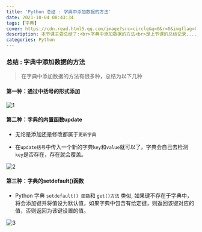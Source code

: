 ```yaml
---
title: 'Python 总结 : 字典中添加数据的方法'
date: 2021-10-04 08:43:34
tags: [字典]
cover: https://cdn.read.html5.qq.com/image?src=circle&q=0&r=0&imgflag=0&cdn_cache=1800&w=0&h=0&imageUrl=https://learnonly-7.oss-cn-qingdao.aliyuncs.com/2021-10-3/5.png
description: 本节课主要总结了:<br>字典中添加数据的方法<br>是上节课的总结记录......
categories: Python
---
```


### 总结 : 字典中添加数据的方法

> 在字典中添加数据的方法有很多种，总结为以下几种

#### 第一种：通过中括号的形式添加

![1](https://cdn.read.html5.qq.com/image?src=circle&q=0&r=0&imgflag=0&cdn_cache=1800&w=0&h=0&imageUrl=https://learnonly-7.oss-cn-qingdao.aliyuncs.com/2021-10-3/1.jpg)

#### 第二种：字典的内置函数update

- 无论是添加还是修改都属于`更新字典`

- 在`update括号`中传入一个新的字典`key`和`value`就可以了。字典会自己去检测`key`是否存在，存在就会覆盖。

![2](https://cdn.read.html5.qq.com/image?src=circle&q=0&r=0&imgflag=0&cdn_cache=1800&w=0&h=0&imageUrl=https://learnonly-7.oss-cn-qingdao.aliyuncs.com/2021-10-3/2.jpg)

#### 第三种：字典的setdefault()函数

- Python 字典 `setdefault() 函数`和 `get()方法` 类似, 如果键不存在于字典中，将会添加键并将值设为默认值，如果字典中包含有给定键，则返回该键对应的值，否则返回为该键设置的值。

![3](https://cdn.read.html5.qq.com/image?src=circle&q=0&r=0&imgflag=0&cdn_cache=1800&w=0&h=0&imageUrl=https://learnonly-7.oss-cn-qingdao.aliyuncs.com/2021-10-3/3.jpg)
